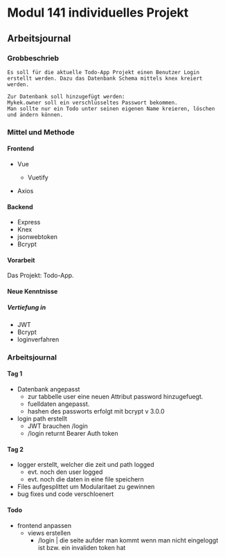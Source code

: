 # Modul 141 individuelles Projekt
## Arbeitsjournal
### Grobbeschrieb
	Es soll für die aktuelle Todo-App Projekt einen Benutzer Login erstellt werden. Dazu das Datenbank Schema mittels knex kreiert werden.

	Zur Datenbank soll hinzugefügt werden:
	Mykek.owner soll ein verschlüsseltes Passwort bekommen.
	Man sollte nur ein Todo unter seinen eigenen Name kreieren, löschen und ändern können.
### Mittel und Methode
#### Frontend
* Vue
	* Vuetify

* Axios

#### Backend
* Express
* Knex
* jsonwebtoken
* Bcrypt

#### Vorarbeit
Das Projekt: Todo-App.

#### Neue Kenntnisse
##### Vertiefung in
* JWT
* Bcrypt
* loginverfahren

### Arbeitsjournal

#### Tag 1
* Datenbank angepasst 
	* zur tabbelle user eine neuen Attribut password hinzugefuegt.
	* fuelldaten angepasst.
	* hashen des passworts erfolgt mit bcrypt v 3.0.0
* login path erstellt
	* JWT brauchen /login
	* /login returnt Bearer Auth token
#### Tag 2
* logger erstellt, welcher die zeit und path logged
	* evt. noch den user logged
	* evt. noch die daten in eine file speichern
* Files aufgesplittet um Modularitaet zu gewinnen
* bug fixes und code verschloenert
#### Todo 
* frontend anpassen
	* views erstellen
	 	* /login | die seite aufder man kommt wenn man nicht eingeloggt ist bzw. ein invaliden token hat

